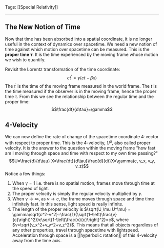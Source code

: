 Tags: [[Special Relativity]]
___
## The New Notion of Time
Now that time has been absorbed into a spatial coordinate, it is no longer useful in the context of dynamics over spacetime. We need a new notion of time against which motion over spacetime can be measured. This is the **proper time $\tau$**. It is the time experienced by the moving frame whose motion we wish to quantify. 

Revisit the Lorentz transformation of the time coordinate:
$$ct^\prime=\gamma\left(ct-\beta x\right)$$
The $t^\prime$ is the time of the moving frame measured in the world frame. The $t$ is the time measured if the observer is in the moving frame, hence the proper time $\tau$. From this we see the relationship between the regular time and the proper time:
$$\frac{dt}{d\tau}=\gamma$$
## 4-Velocity
We can now define the rate of change of the spacetime coordinate 4-vector with respect to proper time. This is the 4-velocity, $U^\mu$, also called proper velocity. It is the answer to the question within the moving frame "how fast am I moving through space and time with respect to my own time passing?"
$$U=\frac{d}{d\tau} X=\frac{dt}{d\tau}\frac{d}{dt}X=\gamma(c, v_x, v_y, v_z)$$
Notice a few things:
1. When $\gamma=1$ i.e. there is no spatial motion, frames move through time at the speed of light. 
2. The proper velocity is simply the regular velocity multiplied by $\gamma$.
3. When $\gamma\rightarrow\infty$, as $v\rightarrow c$, the frame moves through space and time time infinitely fast. In this sense, light speed is really infinite. 
4. The length of the proper velocity is $\sqrt{U_\mu U^\mu} = \gamma\sqrt{c^2-v^2}=\frac{1}{\sqrt{1-\left(\frac{v}{c}\right)^2}}c\sqrt{1-\left(\frac{v}{c}\right)^2}=c$, where $v=\sqrt{v_x^2+v_y^2+v_z^2}$. This means that all objects regardless of any other properties, travel through spacetime with lightspeed. Acceleration through space is a [[hyperbolic rotation]] of this 4-velocity away from the time axis.  